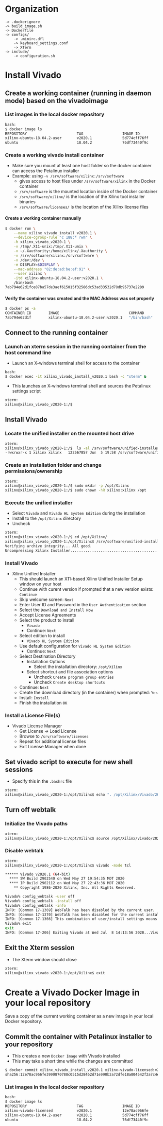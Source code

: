 [//]: # (Readme.vivado-install.md - Install Vivado on a Base Ubuntu User Image for v2020.1 Xilinx Tools)

# Organization
```
-> .dockerignore
-> build_image.sh
-> Dockerfile
-> configs/
	-> .minirc.dfl
	-> keyboard_settings.conf
	-> XTerm
-> include/
	-> configuration.sh
```

# Install Vivado

## Create a working container (running in daemon mode) based on the vivadoimage

### List images in the local docker repository
```bash
bash:
$ docker image ls
REPOSITORY                       TAG                  IMAGE ID            CREATED             SIZE
xilinx-ubuntu-18.04.2-user       v2020.1              5d774cff76ff        16 hours ago        2.01GB
ubuntu                           18.04.2              76df73440f9c        12 days ago         88.3MB
```

### Create a working vivado install container
- Make sure you mount at least one host folder so the docker container can access the Petalinux installer
- Example: using `-v /srv/software/xilinx:/srv/software`
	- gives access to host files under `/srv/software/xilinx` in the Docker container
	- `/srv/software` is the mounted location inside of the Docker container
	- `/srv/software/xilinx/` is the location of the Xilinx tool installer binaries
	- `/srv/software/licenses/` is the location of the Xilinx license files

#### Create a working container manually

```bash
$ docker run \
	--name xilinx_vivado_install_v2020.1 \
	--device-cgroup-rule "c 188:* rwm" \
	-h xilinx_vivado_v2020-1 \
	-v /tmp/.X11-unix:/tmp/.X11-unix \
	-v ~/.Xauthority:/home/xilinx/.Xauthority \
	-v /srv/software/xilinx:/srv/software \
	-v /dev:/dev \
	-e DISPLAY=$DISPLAY \
	--mac-address "02:de:ad:be:ef:91" \
	--user xilinx \
	-itd xilinx-ubuntu-18.04.2-user:v2020.1 \
	/bin/bash
7ab794e62d1fce07ba57de3aef615015f32586dc53ad33532d78db95737e2289
```

#### Verify the container was created and the MAC Address was set properly

```bash
$ docker ps -a
CONTAINER ID        IMAGE                                COMMAND             CREATED             STATUS              PORTS               NAMES
7ab794e62d1f        xilinx-ubuntu-18.04.2-user:v2020.1   "/bin/bash"         24 seconds ago      Up 22 seconds                           xilinx_vivado_install_v2020.1
```

## Connect to the running container

### Launch an xterm session in the running container from the host command line
- Launch an X-windows terminal shell for access to the container
```bash
bash:
$ docker exec -it xilinx_vivado_install_v2020.1 bash -c "xterm" &
```
- This launches an X-windows terminal shell and sources the Petalinux settings script
```bash
xterm:
xilinx@xilinx_vivado_v2020-1:/$
```

## Install Vivado

### Locate the unified installer on the mounted host drive
```bash
xterm:
xilinx@xilinx_vivado_v2020-1:/$  ls -al /srv/software/unified-installer/*2020.1*
-rwxrwxr-x 1 xilinx xilinx   122567857 Jun  5 19:58 /srv/software/unified-installer/Xilinx_Unified_2020.1_0602_1208_Lin64.bin
```

### Create an installation folder and change permissions/ownership

```bash
xterm:
xilinx@xilinx_vivado_v2020-1:/$ sudo mkdir -p /opt/Xilinx
xilinx@xilinx_vivado_v2020-1:/$ sudo chown -hR xilinx:xilinx /opt
```

### Execute the unified installer
- Select `Vivado` and `Vivado HL System Edition` during the installation
- Install to the `/opt/Xilinx` directory
- Uncheck

```bash
xterm:
xilinx@xilinx_vivado_v2020-1:/$ cd /opt/Xilinx/
xilinx@xilinx_vivado_v2020-1:/opt/Xilinx$ /srv/software/unified-installer/Xilinx_Unified_2020.1_0602_1208_Lin64.bin
Verifying archive integrity... All good.
Uncompressing Xilinx Installer..............................................................................................................................................................................................................................................................................................................................................................................................................................................................................................................................................................................................................................................................................................................................................................................................
```

### Install Vivado

- Xilinx Unified Installer
	- This should launch an X11-based Xilinx Unified Installer Setup window on your host
	- Continue with curent version if prompted that a new version exists: ```Continue```
	- Skip welcome screen: ```Next```
	- Enter User ID and Password in the ```User Authentication``` section
	- Select the ```Download and Install Now```
	- Accept License Agreements
	- Select the product to install
		- ```Vivado```
		- Continue: ```Next```
	- Select edition to install
		- ```Vivado HL System Edition```
	- Use default configuration for ```Vivado HL System Edition```
		- Continue: ```Next```
	- Select Destination Directory
		- Installation Options
			- Select the installation directory: ```/opt/Xilinx```
		- Select shortcut and file association options
			- Uncheck ```Create program group entries```
			- Uncheck ```Create desktop shortcuts```
	- Continue: ```Next```	
	- Create the download directory (in the container) when prompted: ```Yes```
	- Install: ```Install```
	- Finish the installation ```OK```

### Install a License File(s)

- Vivado License Manager
	- Get License -> Load License
	- Browse to `/srv/software/licenses`
	- Repeat for additional license files
	- Exit License Manager when done


## Set vivado script to execute for new shell sessions
- Specify this in the `.bashrc` file

```bash
xterm:
xilinx@xilinx_vivado_v2020-1:/opt/Xilinx$ echo ". /opt/Xilinx/Vivado/2020.1/settings64.sh" > ~/.bashrc
```

## Turn off webtalk

### Initialize the Vivado paths
```bash
xterm:
xilinx@xilinx_vivado_v2020-1:/opt/Xilinx$ source /opt/Xilinx/vivado/2020.1/settings.sh
```

### Disable webtalk
```bash
xterm:
xilinx@xilinx_vivado_v2020-1:/opt/Xilinx$ vivado -mode tcl

****** Vivado v2020.1 (64-bit)
  **** SW Build 2902540 on Wed May 27 19:54:35 MDT 2020
  **** IP Build 2902112 on Wed May 27 22:43:36 MDT 2020
    ** Copyright 1986-2020 Xilinx, Inc. All Rights Reserved.

Vivado% config_webtalk -user off
Vivado% config_webtalk -install off
Vivado% config_webtalk -info
INFO: [Common 17-1369] WebTalk has been disabled by the current user.
INFO: [Common 17-1370] WebTalk has been disabled for the current installation.
INFO: [Common 17-1366] This combination of user/install settings means that WebTalk is currently disabled.
Vivado% exit
exit
INFO: [Common 17-206] Exiting Vivado at Wed Jul  8 14:13:56 2020...Vivado% config_webtalk -user off
```

## Exit the Xterm session
- The Xterm window should close

```bash
xterm:
xilinx@xilinx_vivado_v2020-1:/opt/Xilinx$ exit
```

# Create a Vivado Docker Image in your local repository

Save a copy of the current working container as a new image in your local Docker repository.

## Commit the container with Petalinux installer to your repository 
- This creates a new `Docker Image` with Vivado installed
- This may take a short time while the changes are committed
```bash
$ docker commit xilinx_vivado_install_v2020.1 xilinx-vivado-licensed:v2020.1
sha256:12e78ac966fe3990870788c0515d28462d71e990b2a72dfe18a804542f2a7c4e
```

### List images in the local docker repository
```bash
bash:
$ docker image ls
REPOSITORY                       TAG                  IMAGE ID            CREATED             SIZE
xilinx-vivado-licensed           v2020.1              12e78ac966fe        47 seconds ago      53.2GB
xilinx-ubuntu-18.04.2-user       v2020.1              5d774cff76ff        16 hours ago        2.01GB
ubuntu                           18.04.2              76df73440f9c        12 days ago         88.3MB
```
